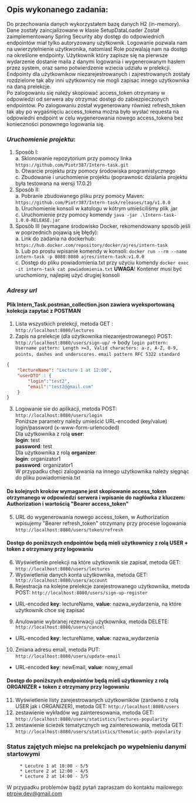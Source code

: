 ## Opis wykonanego zadania:
Do przechowania danych wykorzystałem bazę danych H2 (in-memory). Dane zostały zaincjalizowane w klasie SetupDataLoader 
Został zaimplementowany Spring Security aby dostęp do odpowiednich endpointów miał tylko autoryzowany użytkownik.
Logowanie pozwala nam na uwierzytelnienie użytkwonika, natomiast Role pozwalają nam na dostęp na określone endpointy. 
Użytkownik który zapisze się na pierwsze wydarzenie dostanie maila z danymi logowania i wygenerowanym hasłem przez system, oraz samo potwierdzenie wziecia udziału w prelekcji.
Endpointy dla użytkownikow niezarejestrowanych i zajrestrowanych zostały rozdzielone tak aby inni użytkownicy nie mogli zapisac innego użytkownika na daną prelekcje.  
Po zalogowaniu się należy skopiować access_token otrzymany w odpowiedzi od serwera aby otrzymać dostęp do zabiezpieczonych endpointów. Po zalogowaniu został wygenerowany również refresh_token
tak aby po wygaśnięciu access_tokena można było wysłać requesta na odpowiedni endpoint w celu wygenerowania nowego access_tokena bez konieczności ponownego logowania się.
 
### **_Uruchomienie projektu_**:  
1. Sposób I:    
   a. Sklonowanie repozytorium przy pomocy linka `https://github.com/Piotr387/Intern-task.git`  
   b. Otwarcie projektu przy pomocy środowiska programistycznego  
   c. Zbudowanie i uruchomienie projektu (poprawnośc dzialania projektu była testowana na wersji 17.0.2)  
2. Sposób II:  
   a. Pobranie zbudowanego pliku przy pomocy Maven: `https://github.com/Piotr387/Intern-task/releases/tag/v1.0.0`  
   b. Uruchomienie konsoli w katologu w kótrym umieściliśmy plik .jar  
   c. Uruchomienie przy pomocy komendy `java -jar .\Intern-task-1.0.0-RELEASE.jar`  
3. Sposób III (wymagane środowisko Docker, rekomendowany sposób jeśli w poprzednich pojawią się błędy):  
   a. Link do zadania na dockerhub: `https://hub.docker.com/repository/docker/ajres/intern-task`  
   b. Lub po prostu wpisanie komendy w konsoli: `docker run --rm --name intern-task -p 8080:8080 ajres/intern-task:v1.0.0`  
   c. Dostęp do pliku powiadomienia.txt przy użyciu komendy `docker exec -it intern-task cat powiadomienia.txt` **UWAGA**! Kontener musi być uruchomiony, najlepiej użyć drugiej konsoli

### **_Adresy url_**
#### Plik Intern_Task.postman_collection.json zawiera wyeksportowaną kolekcja zapytać z POSTMAN

1. Lista wszystkich prelekcji, metoda GET : `http://localhost:8080/lectures`
2. Zapis na prelekcje (dla użytkownika niezarejestrowanego) POST: `http://localhost:8080/users/sign-up/` -> body
`login pattern: Username pattern: Length >=3, Valid characters: a-z, A-Z, 0-9, points, dashes and underscores.`
`email pattern RFC 5322 standard`
```json
{
    "lectureName": "Lecture 1 at 12:00",
    "userDTO" : {
        "login":"test2",
        "email":"test2@gmail.com"
    }
}
```
3. Logowanie sie do aplikacji, metoda POST: `http://localhost:8080/users/login`  
Poniższe parametry należy umieścić URL-encoded (key/value) login/password (x-www-form-urlencoded)    
Dla użytkownika z rolą **user**:  
**login**: test  
**password**: test  
Dla użytkownika z rolą **organizer**:  
**login**: organizator1  
**password**: organizator1  
W przypadku chęci zalogowania na innego użytkownika należy sięgnąc do pliku powiadomienia.txt
#### Do kolejnych kroków wymagane jest skopiowanie access_token otrzymanego w odpowiedzi serwera i wpisanie do nagłówka z kluczem: Authorization i wartością "Bearer access_token" 
5. URL do wygenerowania nowego access_token, w Authorization wpisujemy "Bearer refresh_token" otrzymany przy procesie logowania `http://localhost:8080/users/token/refresh`

#### Dostęp do poniższych endpointów będą mieli użytkownicy z rolą USER + token z otrzymany przy logowaniu
6. Wyświetlenie prelekcji na które użytkownik sie zapisał, metoda GET: `http://localhost:8080/users/lectures`
7. Wyświetlenie danych konta użytkownika, metoda GET:` http://localhost:8080/users/account`
8. Rejestracja na kolejne prelekcje zarejestrowanego użytkownika, metoda POST: `http://localhost:8080/users/sign-up-register`  
+ URL-encoded **key**: lectureName, **value**: nazwa_wydarzenia, na które użytkownik chce się zapisać
9. Anulowanie wybranej rezerwacji użytkownika, metoda DELETE:` http://localhost:8080/users/cancel`
+ URL-encoded **key**: lectureName, **value**: nazwa_wydarzenia
10. Zmiana adresu email, metoda PUT: `http://localhost:8080/users/update-email`
+ URL-encoded **key**: newEmail, **value**: nowy_email
#### Dostęp do poniższych endpointów będą mieli użytkownicy z rolą ORGANIZER + token z otrzymany przy logowaniu
11. Wyświetlenie listy zarejestrowanych użytkowników (zarówno z rolą USER jak i ORGANIZER), metoda GET: `http://localhost:8080/users`
12. zestawienie wykładów wg zainteresowania, metoda GET: `http://localhost:8080/users/statistics/lectures-popularity`
13. zestawienie ścieżek tematycznych wg zainteresowania, metoda GET: `http://localhost:8080/users/statistics/thematic-path-popularity`

### Status zajętych miejsc na prelekcjach po wypełnieniu danymi startowymi
         * Lecutre 1 at 10:00 - 5/5
         * Lecture 2 at 12:00 - 4/5
         * Lecture 2 at 14:00 - 3/5

W przypadku problemów bądź pytań zapraszam do kontaktu mailowego: ptrpiw.dev@gmail.com


